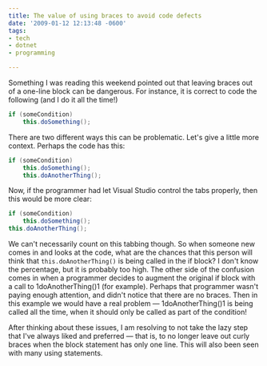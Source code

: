 ```yaml
---
title: The value of using braces to avoid code defects
date: '2009-01-12 12:13:48 -0600'
tags:
- tech
- dotnet
- programming

---
```


Something I was reading this weekend pointed out that leaving braces out of a
one-line block can be dangerous. For instance, it is correct to code the
following (and I do it all the time!)

```csharp
if (someCondition)
    this.doSomething();
```

<!-- truncate -->

There are two different ways this can be problematic. Let's give a little more
context. Perhaps the code has this:

```csharp
if (someCondition)
    this.doSomething();
    this.doAnotherThing();
```

Now, if the programmer had let Visual Studio control the tabs properly, then
this would be more clear:

```csharp
if (someCondition)
    this.doSomething();
this.doAnotherThing();
```

We can't necessarily count on this tabbing though. So when someone new comes in
and looks at the code, what are the chances that this person will think that
`this.doAnotherThing()` is being called in the if block? I don't know the
percentage, but it is probably too high. The other side of the confusion comes
in when a programmer decides to augment the original if block with a call to
1doAnotherThing()1 (for example). Perhaps that programmer wasn't paying enough
attention, and didn't notice that there are no braces. Then in this example we
would have a real problem &mdash; 1doAnotherThing()1 is being called all the time,
when it should only be called as part of the condition!

After thinking about these issues, I am resolving to not take the lazy step that
I've always liked and preferred &mdash; that is, to no longer leave out curly
braces when the block statement has only one line. This will also been seen with
many using statements.
